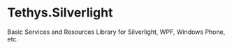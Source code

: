 Tethys.Silverlight
==================

Basic Services and Resources Library for Silverlight, WPF, Windows Phone, etc.

